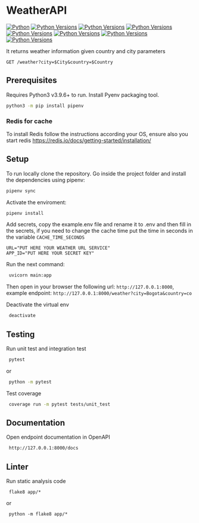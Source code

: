 # WeatherAPI
<a href="https://www.python.org/"><img alt="Python" src="https://img.shields.io/badge/-python-success?logo=python&logoColor=white"></a>
<a href="https://pypi.org/project/gitignoregh"><img alt="Python Versions" src="https://img.shields.io/badge/python-v3.9.6%2B-blue"></a>
<a href="https://pypi.org/project/gitignoregh"><img alt="Python Versions" src="https://img.shields.io/badge/pytest-testing%2B-yellowgreen"></a>
<a href="https://pypi.org/project/gitignoregh"><img alt="Python Versions" src="https://img.shields.io/badge/flake8-Code%20analisys-green"></a>
<a href="https://pypi.org/project/gitignoregh"><img alt="Python Versions" src="https://img.shields.io/badge/asyncio-async%20request-orange"></a>
<a href="https://pypi.org/project/gitignoregh"><img alt="Python Versions" src="https://img.shields.io/badge/FastAPI-apis-brightgreen"></a>
<a href="https://pypi.org/project/gitignoregh"><img alt="Python Versions" src="https://img.shields.io/badge/Redis-cache-lightgrey"></a>
<a href="https://pypi.org/project/gitignoregh"><img alt="Python Versions" src="https://img.shields.io/badge/pipenv-environment-yellow"></a>




It returns weather information given country and city parameters
```http
GET /weather?city=$City&country=$Country
```
## Prerequisites
Requires Python3 v3.9.6+ to run.
Install Pyenv packaging tool.
```sh
python3 -m pip install pipenv
```

### Redis for cache
To install Redis follow the instructions according your OS, ensure also you start redis 
https://redis.io/docs/getting-started/installation/

## Setup
To run locally clone the repository.
Go inside the project folder and install the dependencies using pipenv:
```sh
pipenv sync
```

Activate the enviroment:
```sh
pipenv install
```
Add secrets, copy the example.env file and rename it to .env and then fill in the secrets,
if you need to change the cache time put the time in seconds in the variable ```CACHE_TIME_SECONDS```
```
URL="PUT HERE YOUR WEATHER URL SERVICE"
APP_ID="PUT HERE YOUR SECRET KEY"
```
Run the next command:
```sh
 uvicorn main:app 
```

Then open in your browser the following url: ```http://127.0.0.1:8000```,
example endpoint:
```http://127.0.0.1:8000/weather?city=Bogota&country=co```



Deactivate the virtual env
```sh
 deactivate 
```

## Testing

Run unit test and integration test
```sh
 pytest 
```
or
```sh
 python -m pytest 
```

Test coverage
```sh
 coverage run -m pytest tests/unit_test 
```

## Documentation
Open endpoint documentation in OpenAPI 
```sh
 http://127.0.0.1:8000/docs 
```

## Linter
Run static analysis code
```
 flake8 app/* 
```

or

```
 python -m flake8 app/*
```




